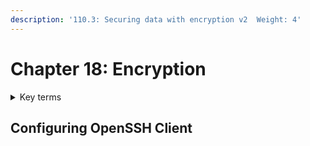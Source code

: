 ```yaml
---
description: '110.3: Securing data with encryption v2  Weight: 4'
---
```


# Chapter 18: Encryption

<details>

<summary>Key terms</summary>

<mark style="color:red;">`/etc/ssh/shs_host_dsa_key`</mark> <mark style="color:red;"></mark><mark style="color:red;">and</mark> <mark style="color:red;"></mark><mark style="color:red;">`ssh_host_dsa_key.pub`</mark> SSH configuration files `/etc/ssh/ssh_host_dsa_key` stores the DSA private key and `/etc/ssh/ssh_host_dsa_key.pub` stores the DSA public key

<mark style="color:red;">`/etc/ssh/ssh_host_rsa_key and ssh_host_rsa_key.pub`</mark> SSH configuration files `/etc/ssh/ssh_host_rsa_key` stores the RSA private key and `/etc/ssh/ssh_host_rsa_key.pub` stores the RSA public key

<mark style="color:red;">`gpg`</mark> <mark style="color:red;"></mark><mark style="color:red;"></mark> GnuPG (GPG) is the open source implementation of PGP (Pretty Good Privacy) standard which is **based on public-private key** encryption. **Linux uses these keys to verify the signatures of packages**. GPG encrypts and signs data and provides utilities for managing keys and accesssing public key directories.

<mark style="color:red;">`gpg-agent`</mark> To help make the use of GPG easier and more convenient, **the `gpg-agent` daemon can cache the passphrase for the gpg keyfile**. This allows the passphrase to be used once and then cached for the determined amount of time.

<mark style="color:red;">`ssh`</mark> <mark style="color:red;"></mark><mark style="color:red;"></mark> The ssh protocol is used to provide secure remote login and other services. The SSH protocol **uses public key cryptography for authenticating the remote host** and providing an encrypted channel.

<mark style="color:red;">`ssh-add`</mark> A program **used to add RSA or DSA identities to the SSH agent's repository**. If no file is specified the `ssh-add` utiility will add the keysfiles to the `~/.ssh/id_rsa` and `~/.ssh/id_dsa` files by default. If the identity file requires a passphrase then the user will be prompted to enter one. **The `ssh-add` program works only if the `ssh-agent` process is running.**

<mark style="color:red;">`ssh-agent`</mark> Part of the Open SSH package that **provides a secure way of storing the private key**. For private keys that require a passphrase, `ssh-agent` allows the user to connect multiple times without having to repeatedly type the passphrase

<mark style="color:red;">`ssh-keygen`</mark> Command used to **generate and manage keys used by SSH**; it uses the **RSA algorithm by default**. This program will prompt the user for the location to store the key and the passphrase

<mark style="color:red;">`ssh_known_hosts`</mark> The `/etc/ssh/ssh_known_hosts` file on the server must **hold the public keys of all the hosts** that need to be authenticated

<mark style="color:red;">`~/.gnupg/`</mark> The configuration for gpg-agent is stored in the `~/.gnupg/gpg-agent.conf` file

<mark style="color:red;">`~/.ssh/authorized_keys`</mark> List of **authorized public keys for servers**, verified by the server to authenticate the user when the user attempts to log in.

<mark style="color:red;">`~/.ssh/id_dsa and ~/.ssh/id_dsa.pub`</mark> Default files that stores the DSA private key and DSA public key of the user when generated with the ssh-keygen command

<mark style="color:red;">`~/.ssh/id_ecdsa and id_ecdsa.pub`</mark>

<mark style="color:red;">`~/.ssh/id_ed25519 and id_ed25519.pub`</mark>

<mark style="color:red;">`~/.ssh/id_rsa and id_rsa.pub`</mark> Default files that stores the RSA private key and RSA public key of the user when generated with the ssh-keygen command.

</details>

## Configuring OpenSSH Client















